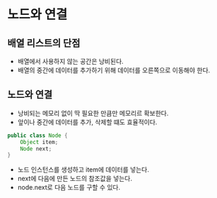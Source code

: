 # 노드와 연결

## 배열 리스트의 단점

- 배열에서 사용하지 않는 공간은 낭비된다.
- 배열의 중간에 데이터를 추가하기 위해 데이터를 오른쪽으로 이동해야 한다.

## 노드와 연결

- 낭비되는 메모리 없이 딱 필요한 만큼만 메모리르 확보한다.
- 앞이나 중간에 데이터를 추가, 삭제할 떄도 효율적이다.

```java
public class Node {
    Object item;
    Node next;
}
```

- 노드 인스턴스를 생성하고 item에 데이터를 넣는다.
- next에 다음에 만든 노드의 참조값을 넣는다.
- node.next로 다음 노드를 구할 수 있다.
